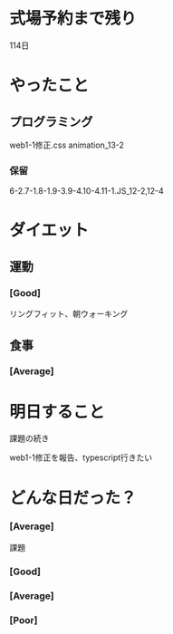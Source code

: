 # 式場予約まで残り

114日

# やったこと

## プログラミング

web1-1修正.css animation_13-2

### 保留
6-2.7-1.8-1.9-3.9-4.10-4.11-1.JS_12-2,12-4

# ダイエット

## 運動 

### [Good]

リングフィット、朝ウォーキング

## 食事

### [Average]

# 明日すること

課題の続き

web1-1修正を報告、typescript行きたい

# どんな日だった？

### [Average]

課題

### [Good]
### [Average]
### [Poor]
